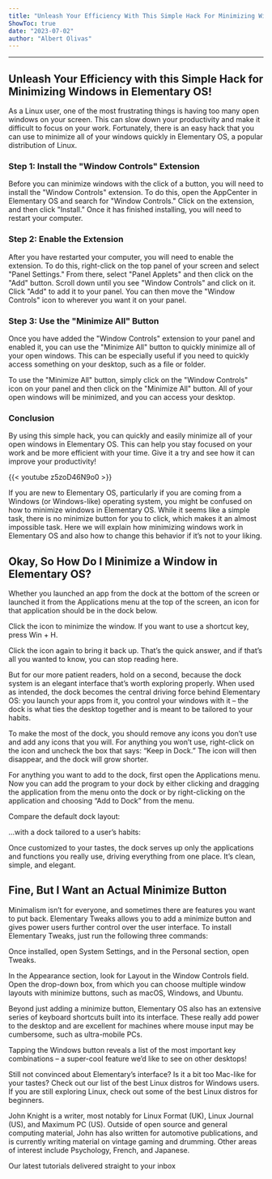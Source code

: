 ```yaml
---
title: "Unleash Your Efficiency With This Simple Hack For Minimizing Windows In Elementary OS!"
ShowToc: true 
date: "2023-07-02"
author: "Albert Olivas"
---
```

*****
## Unleash Your Efficiency with this Simple Hack for Minimizing Windows in Elementary OS!

As a Linux user, one of the most frustrating things is having too many open windows on your screen. This can slow down your productivity and make it difficult to focus on your work. Fortunately, there is an easy hack that you can use to minimize all of your windows quickly in Elementary OS, a popular distribution of Linux.

### Step 1: Install the "Window Controls" Extension

Before you can minimize windows with the click of a button, you will need to install the "Window Controls" extension. To do this, open the AppCenter in Elementary OS and search for "Window Controls." Click on the extension, and then click "Install." Once it has finished installing, you will need to restart your computer.

### Step 2: Enable the Extension

After you have restarted your computer, you will need to enable the extension. To do this, right-click on the top panel of your screen and select "Panel Settings." From there, select "Panel Applets" and then click on the "Add" button. Scroll down until you see "Window Controls" and click on it. Click "Add" to add it to your panel. You can then move the "Window Controls" icon to wherever you want it on your panel.

### Step 3: Use the "Minimize All" Button

Once you have added the "Window Controls" extension to your panel and enabled it, you can use the "Minimize All" button to quickly minimize all of your open windows. This can be especially useful if you need to quickly access something on your desktop, such as a file or folder.

To use the "Minimize All" button, simply click on the "Window Controls" icon on your panel and then click on the "Minimize All" button. All of your open windows will be minimized, and you can access your desktop.

### Conclusion

By using this simple hack, you can quickly and easily minimize all of your open windows in Elementary OS. This can help you stay focused on your work and be more efficient with your time. Give it a try and see how it can improve your productivity!

{{< youtube z5zoD46N9o0 >}} 



If you are new to Elementary OS, particularly if you are coming from a Windows (or Windows-like) operating system, you might be confused on how to minimize windows in Elementary OS. While it seems like a simple task, there is no minimize button for you to click, which makes it an almost impossible task. Here we will explain how minimizing windows work in Elementary OS and also how to change this behavior if it’s not to your liking.
 
## Okay, So How Do I Minimize a Window in Elementary OS?
 
Whether you launched an app from the dock at the bottom of the screen or launched it from the Applications menu at the top of the screen, an icon for that application should be in the dock below.
 
Click the icon to minimize the window. If you want to use a shortcut key, press Win + H.
 
Click the icon again to bring it back up. That’s the quick answer, and if that’s all you wanted to know, you can stop reading here.
 
But for our more patient readers, hold on a second, because the dock system is an elegant interface that’s worth exploring properly. When used as intended, the dock becomes the central driving force behind Elementary OS: you launch your apps from it, you control your windows with it – the dock is what ties the desktop together and is meant to be tailored to your habits.
 
To make the most of the dock, you should remove any icons you don’t use and add any icons that you will. For anything you won’t use, right-click on the icon and uncheck the box that says: “Keep in Dock.” The icon will then disappear, and the dock will grow shorter.
 
For anything you want to add to the dock, first open the Applications menu. Now you can add the program to your dock by either clicking and dragging the application from the menu onto the dock or by right-clicking on the application and choosing “Add to Dock” from the menu.
 
Compare the default dock layout:
 
…with a dock tailored to a user’s habits:
 
Once customized to your tastes, the dock serves up only the applications and functions you really use, driving everything from one place. It’s clean, simple, and elegant.
 
## Fine, But I Want an Actual Minimize Button
 
Minimalism isn’t for everyone, and sometimes there are features you want to put back. Elementary Tweaks allows you to add a minimize button and gives power users further control over the user interface. To install Elementary Tweaks, just run the following three commands:
 
Once installed, open System Settings, and in the Personal section, open Tweaks.
 
In the Appearance section, look for Layout in the Window Controls field. Open the drop-down box, from which you can choose multiple window layouts with minimize buttons, such as macOS, Windows, and Ubuntu.
 
Beyond just adding a minimize button, Elementary OS also has an extensive series of keyboard shortcuts built into its interface. These really add power to the desktop and are excellent for machines where mouse input may be cumbersome, such as ultra-mobile PCs.
 
Tapping the Windows button reveals a list of the most important key combinations – a super-cool feature we’d like to see on other desktops!
 
Still not convinced about Elementary’s interface? Is it a bit too Mac-like for your tastes? Check out our list of the best Linux distros for Windows users. If you are still exploring Linux, check out some of the best Linux distros for beginners.
 
John Knight is a writer, most notably for Linux Format (UK), Linux Journal (US), and Maximum PC (US). Outside of open source and general computing material, John has also written for automotive publications, and is currently writing material on vintage gaming and drumming. Other areas of interest include Psychology, French, and Japanese.
 
Our latest tutorials delivered straight to your inbox




